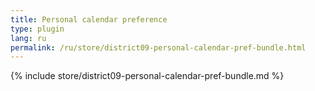 ```yaml
---
title: Personal calendar preference
type: plugin
lang: ru
permalink: /ru/store/district09-personal-calendar-pref-bundle.html
---
```


{% include store/district09-personal-calendar-pref-bundle.md %}
